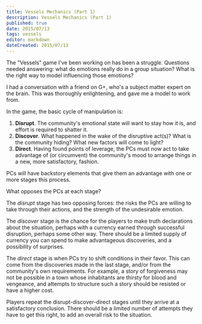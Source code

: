 ```yaml
---
title: Vessels Mechanics (Part 1)
description: Vessels Mechanics (Part 1)
published: true
date: 2015/07/13
tags: vessels
editor: markdown
dateCreated: 2015/07/13
---
```


The "Vessels" game I've been working on has been a struggle.
Questions needed answering: what do emotions really do in a group
situation? What is the right way to model influencing those emotions?

<!-- more -->

I had a conversation with a friend on G+,
who's a subject matter expert on the brain.
This was thoroughly enlightening, and gave me a model to work from.

In the game, the basic cycle of manipulation is:

1. **Disrupt**. The community's emotional state will want to stay how it is, and effort is required to shatter it.
2. **Discover**. What happened in the wake of the disruptive act(s)? What is the community hiding? What new factors will come to light?
3. **Direct**. Having found points of leverage, the PCs must now act to take advantage of (or circumvent) the community's mood to arrange things in a new, more satisfactory, fashion.

PCs will have backstory elements that give them an advantage with
one or more stages this process.

What opposes the PCs at each stage?

The *disrupt* stage has two opposing forces: the risks the PCs are willing
to take through their actions, and the strength of the undesirable emotion.

The *discover* stage is the chance for the players to make truth declarations
about the situation, perhaps with a currency earned through successful
disruption, perhaps some other way. There should be a limited supply of
currency you can spend to make advantageous discoveries, and a possibility
of surprises.

The *direct* stage is when PCs try to shift conditions in their favor.
This can come from the discoveries made in the last stage, and/or from
the community's own requirements. For example, a story of forgiveness
may not be possible in a town whose inhabitants are thirsty for blood
and vengeance, and attempts to structure such a story should be resisted
or have a higher cost.

Players repeat the disrupt-discover-direct stages until they arrive at
a satisfactory conclusion. There should be a limited number of attempts
they have to get this right, to add an overall risk to the situation.
